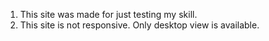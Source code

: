 1. This site was made for just testing my skill.<br/>
2. This site is not responsive. Only desktop view is available.